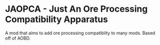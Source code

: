 # JAOPCA - Just An Ore Processing Compatibility Apparatus
A mod that aims to add ore processing compatibilty to many mods. Based off of AOBD.
